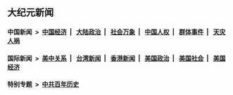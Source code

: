 ## 大纪元新闻

#### 中国新闻 &nbsp;>&nbsp; [中国经济](indexes/ncid283/README.md?06091645) &nbsp;| &nbsp; [大陆政治](indexes/ncid277/README.md?06091645) &nbsp;| &nbsp; [社会万象](indexes/ncid282/README.md?06091645) &nbsp;| &nbsp; [中国人权](indexes/ncid278/README.md?06091645) &nbsp;| &nbsp; [群体事件](indexes/ncid279/README.md?06091645) &nbsp;| &nbsp; [天灾人祸](indexes/ncid280/README.md?06091645)

#### 国际新闻 &nbsp;>&nbsp; [美中关系](indexes/nf1412576/README.md?06091645) &nbsp;| &nbsp; [台湾新闻](indexes/ncid1349361/README.md?06091645) &nbsp;| &nbsp; [香港新闻](indexes/ncid1349362/README.md?06091645) &nbsp;| &nbsp; [美国政治](indexes/ncid1078159/README.md?06091645) &nbsp;| &nbsp; [美国社会](indexes/ncid1078160/README.md?06091645) &nbsp;| &nbsp; [美国经济](indexes/ncid1078158/README.md?06091645)

#### 特别专题 &nbsp;>&nbsp; [中共百年历史](https://github.com/epoch-news/epoch-special/blob/master/README.md?06091645)  
